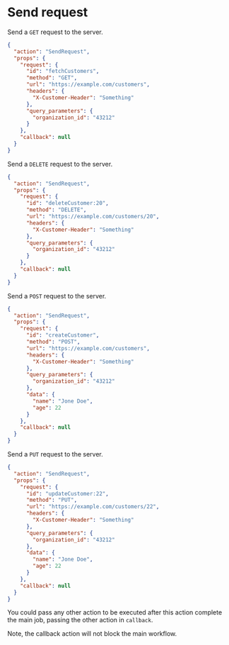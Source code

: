 # Send request

Send a `GET` request to the server.

```json
{
  "action": "SendRequest",
  "props": {
    "request": {
      "id": "fetchCustomers",
      "method": "GET",
      "url": "https://example.com/customers",
      "headers": {
        "X-Customer-Header": "Something"
      },
      "query_parameters": {
        "organization_id": "43212"
      }
    },
    "callback": null
  }
}
```

Send a `DELETE` request to the server.

```json
{
  "action": "SendRequest",
  "props": {
    "request": {
      "id": "deleteCustomer:20",
      "method": "DELETE",
      "url": "https://example.com/customers/20",
      "headers": {
        "X-Customer-Header": "Something"
      },
      "query_parameters": {
        "organization_id": "43212"
      }
    },
    "callback": null
  }
}
```

Send a `POST` request to the server.

```json
{
  "action": "SendRequest",
  "props": {
    "request": {
      "id": "createCustomer",
      "method": "POST",
      "url": "https://example.com/customers",
      "headers": {
        "X-Customer-Header": "Something"
      },
      "query_parameters": {
        "organization_id": "43212"
      },
      "data": {
        "name": "Jone Doe",
        "age": 22
      }
    },
    "callback": null
  }
}
```

Send a `PUT` request to the server.

```json
{
  "action": "SendRequest",
  "props": {
    "request": {
      "id": "updateCustomer:22",
      "method": "PUT",
      "url": "https://example.com/customers/22",
      "headers": {
        "X-Customer-Header": "Something"
      },
      "query_parameters": {
        "organization_id": "43212"
      },
      "data": {
        "name": "Jone Doe",
        "age": 22
      }
    },
    "callback": null
  }
}
```

You could pass any other action to be executed after this action complete the main job, passing the other action in `callback`.

Note, the callback action will not block the main workflow.
